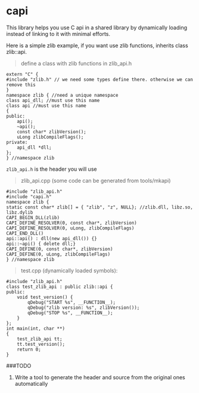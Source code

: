# capi

This library helps you use C api in a shared library by dynamically loading instead of linking to it with minimal efforts.

Here is a simple zlib example, if you want use zlib functions, inherits class zlib::api.

>define a class with zlib functions in zlib_api.h

    extern "C" {
    #include "zlib.h" // we need some types define there. otherwise we can remove this
    }
    namespace zlib { //need a unique namespace
    class api_dll; //must use this name
    class api //must use this name
    {
    public:
        api();
        ~api();
        const char* zlibVersion();
        uLong zlibCompileFlags();
    private:
        api_dll *dll;
    };
    } //namespace zlib

`zlib_api.h` is the header you will use

>zlib_api.cpp (some code can be generated from  tools/mkapi)

    #include "zlib_api.h"
    #include "capi.h"
    namespace zlib {
    static const char* zlib[] = { "zlib", "z", NULL}; //zlib.dll, libz.so, libz.dylib
    CAPI_BEGIN_DLL(zlib)
    CAPI_DEFINE_RESOLVER(0, const char*, zlibVersion)
    CAPI_DEFINE_RESOLVER(0, uLong, zlibCompileFlags)
    CAPI_END_DLL()
    api::api() : dll(new api_dll()) {}
    api::~api() { delete dll;}
    CAPI_DEFINE(0, const char*, zlibVersion)
    CAPI_DEFINE(0, uLong, zlibCompileFlags)
    } //namespace zlib

>test.cpp (dynamically loaded symbols):

    #include "zlib_api.h"
    class test_zlib_api : public zlib::api {
    public:
        void test_version() {
            qDebug("START %s", __FUNCTION__);
            qDebug("zlib version: %s", zlibVersion());
            qDebug("STOP %s", __FUNCTION__);
        }
    };
    int main(int, char **)
    {
        test_zlib_api tt;
        tt.test_version();
        return 0;
    }

###TODO

1. Write a tool to generate the header and source from the original ones automatically



